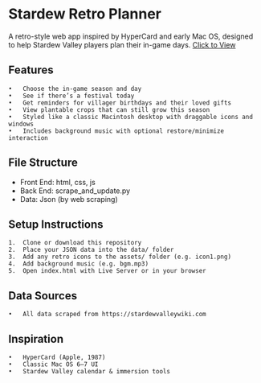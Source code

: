 # Stardew Retro Planner

A retro-style web app inspired by HyperCard and early Mac OS, designed to help Stardew Valley players plan their in-game days.
[Click to View](https://youtu.be/v6pD5cYTYB4)

## Features
	•	Choose the in-game season and day
	•	See if there’s a festival today
	•	Get reminders for villager birthdays and their loved gifts
	•	View plantable crops that can still grow this season
	•	Styled like a classic Macintosh desktop with draggable icons and windows
	•	Includes background music with optional restore/minimize interaction

## File Structure
- Front End: html, css, js
- Back End: scrape_and_update.py
- Data: Json (by web scraping)
  

## Setup Instructions
	1.	Clone or download this repository
	2.	Place your JSON data into the data/ folder
	3.	Add any retro icons to the assets/ folder (e.g. icon1.png)
	4.	Add background music (e.g. bgm.mp3)
	5.	Open index.html with Live Server or in your browser

## Data Sources
	•	All data scraped from https://stardewvalleywiki.com


## Inspiration
	•	HyperCard (Apple, 1987)
	•	Classic Mac OS 6–7 UI
	•	Stardew Valley calendar & immersion tools

